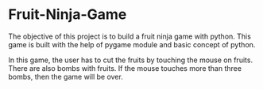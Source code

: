 # Fruit-Ninja-Game
The objective of this project is to build a fruit ninja game with python. This game is built with the help of pygame module and basic concept of python.


In this game, the user has to cut the fruits by touching the mouse on fruits. There are also bombs with fruits. If the mouse touches more than three bombs, then the game will be over.
